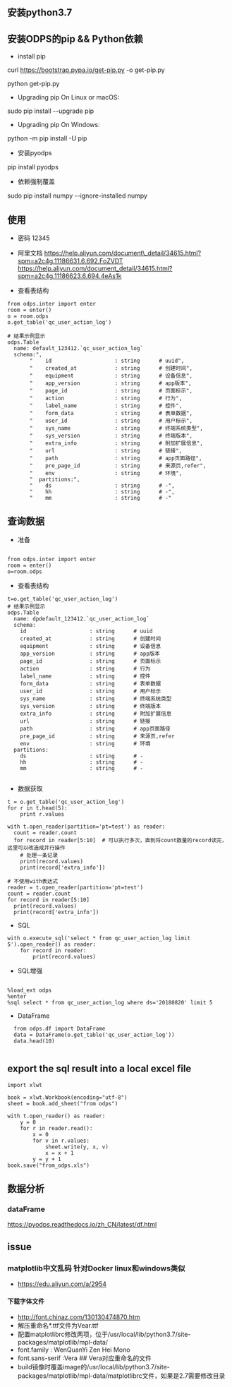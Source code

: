 ## 安装python3.7

## 安装ODPS的pip && Python依赖

 * install pip

 curl https://bootstrap.pypa.io/get-pip.py -o get-pip.py

 python get-pip.py

 * Upgrading pip On Linux or macOS:

 sudo pip install --upgrade pip

 * Upgrading pip On Windows: 

 python -m pip install -U pip

 * 安装pyodps

 pip install pyodps
 
* 依赖强制覆盖

 sudo pip install numpy --ignore-installed numpy
 
## 使用
* 密码
  12345
* 阿里文档
 https://help.aliyun.com/document\_detail/34615.html?spm=a2c4g.11186631.6.692.FoZVDT
 https://help.aliyun.com/document_detail/34615.html?spm=a2c4g.11186623.6.694.4eAs1k

 
* 查看表结构

```
from odps.inter import enter
room = enter()
o = room.odps
o.get_table('qc_user_action_log')

# 结果示例显示
odps.Table
  name: default_123412.`qc_user_action_log`
  schema:",
       "    id                    : string      # uuid",
       "    created_at            : string      # 创建时间",
       "    equipment             : string      # 设备信息",
       "    app_version           : string      # app版本",
       "    page_id               : string      # 页面标示",
       "    action                : string      # 行为",
       "    label_name            : string      # 控件",
       "    form_data             : string      # 表单数据",
       "    user_id               : string      # 用户标示",
       "    sys_name              : string      # 终端系统类型",
       "    sys_version           : string      # 终端版本",
       "    extra_info            : string      # 附加扩展信息",
       "    url                   : string      # 链接",
       "    path                  : string      # app页面路径",
       "    pre_page_id           : string      # 来源页,refer",
       "    env                   : string      # 环境",
       "  partitions:",
       "    ds                    : string      # -",
       "    hh                    : string      # -",
       "    mm                    : string      # -"
```
## 查询数据

* 准备

```

from odps.inter import enter
room = enter()
o=room.odps 
```

* 查看表结构

```
t=o.get_table('qc_user_action_log')
# 结果示例显示
odps.Table
  name: dpdefault_123412.`qc_user_action_log`
  schema:
    id                    : string      # uuid
    created_at            : string      # 创建时间
    equipment             : string      # 设备信息
    app_version           : string      # app版本
    page_id               : string      # 页面标示
    action                : string      # 行为
    label_name            : string      # 控件
    form_data             : string      # 表单数据
    user_id               : string      # 用户标示
    sys_name              : string      # 终端系统类型
    sys_version           : string      # 终端版本
    extra_info            : string      # 附加扩展信息
    url                   : string      # 链接
    path                  : string      # app页面路径
    pre_page_id           : string      # 来源页,refer
    env                   : string      # 环境
  partitions:
    ds                    : string      # -
    hh                    : string      # -
    mm                    : string      # -
 
```

* 数据获取

```
t = o.get_table('qc_user_action_log')
for r in t.head(5):
    print r.values

with t.open_reader(partition='pt=test') as reader:
  count = reader.count
  for record in reader[5:10]  # 可以执行多次，直到将count数量的record读完，这里可以改造成并行操作
    # 处理一条记录
    print(record.values)
    print(record['extra_info'])

# 不使用with表达式
reader = t.open_reader(partition='pt=test')
count = reader.count
for record in reader[5:10]
  print(record.values)
  print(record['extra_info'])

```

* SQL

```
with o.execute_sql('select * from qc_user_action_log limit 5').open_reader() as reader:
    for record in reader:
        print(record.values)

```

* SQL增强

```

%load_ext odps
%enter
%sql select * from qc_user_action_log where ds='20180820' limit 5

```

* DataFrame

```
  from odps.df import DataFrame
  data = DataFrame(o.get_table('qc_user_action_log'))
  data.head(10)
  
```

## export the sql result into a local excel file

```
import xlwt

book = xlwt.Workbook(encoding="utf-8")
sheet = book.add_sheet("from odps")

with t.open_reader() as reader:
    y = 0
    for r in reader.read():
        x = 0
        for v in r.values:
            sheet.write(y, x, v)
            x = x + 1
        y = y + 1
book.save("from_odps.xls")

```

## 数据分析

### dataFrame
  https://pyodps.readthedocs.io/zh_CN/latest/df.html


## issue

### matplotlib中文乱码  针对Docker linux和windows类似
* https://edu.aliyun.com/a/2954
#### 下载字体文件 
* http://font.chinaz.com/130130474870.htm
* 解压重命名*.ttf文件为Vear.ttf
* 配置matplotlibrc修改两项，位于/usr/local/lib/python3.7/site-packages/matplotlib/mpl-data/
* font.family         : WenQuanYi Zen Hei Mono
* font.sans-serif     :Vera ## Vera对应重命名的文件
* build镜像时覆盖image的/usr/local/lib/python3.7/site-packages/matplotlib/mpl-data/matplotlibrc文件，如果是2.7需要修改目录
